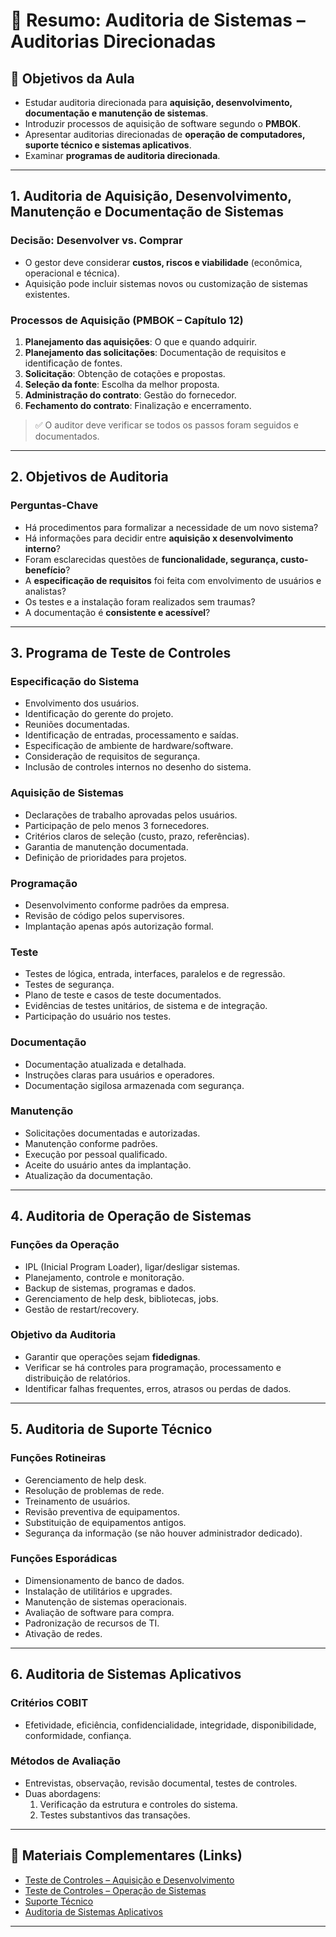 
# 📘 Resumo: Auditoria de Sistemas – Auditorias Direcionadas

## 🎯 Objetivos da Aula
- Estudar auditoria direcionada para **aquisição, desenvolvimento, documentação e manutenção de sistemas**.
- Introduzir processos de aquisição de software segundo o **PMBOK**.
- Apresentar auditorias direcionadas de **operação de computadores, suporte técnico e sistemas aplicativos**.
- Examinar **programas de auditoria direcionada**.

---

## 1. Auditoria de Aquisição, Desenvolvimento, Manutenção e Documentação de Sistemas

### Decisão: Desenvolver vs. Comprar
- O gestor deve considerar **custos, riscos e viabilidade** (econômica, operacional e técnica).
- Aquisição pode incluir sistemas novos ou customização de sistemas existentes.

### Processos de Aquisição (PMBOK – Capítulo 12)
1. **Planejamento das aquisições**: O que e quando adquirir.
2. **Planejamento das solicitações**: Documentação de requisitos e identificação de fontes.
3. **Solicitação**: Obtenção de cotações e propostas.
4. **Seleção da fonte**: Escolha da melhor proposta.
5. **Administração do contrato**: Gestão do fornecedor.
6. **Fechamento do contrato**: Finalização e encerramento.

> ✅ O auditor deve verificar se todos os passos foram seguidos e documentados.

---

## 2. Objetivos de Auditoria

### Perguntas-Chave
- Há procedimentos para formalizar a necessidade de um novo sistema?
- Há informações para decidir entre **aquisição x desenvolvimento interno**?
- Foram esclarecidas questões de **funcionalidade, segurança, custo-benefício**?
- A **especificação de requisitos** foi feita com envolvimento de usuários e analistas?
- Os testes e a instalação foram realizados sem traumas?
- A documentação é **consistente e acessível**?

---

## 3. Programa de Teste de Controles

### Especificação do Sistema
- Envolvimento dos usuários.
- Identificação do gerente do projeto.
- Reuniões documentadas.
- Identificação de entradas, processamento e saídas.
- Especificação de ambiente de hardware/software.
- Consideração de requisitos de segurança.
- Inclusão de controles internos no desenho do sistema.

### Aquisição de Sistemas
- Declarações de trabalho aprovadas pelos usuários.
- Participação de pelo menos 3 fornecedores.
- Critérios claros de seleção (custo, prazo, referências).
- Garantia de manutenção documentada.
- Definição de prioridades para projetos.

### Programação
- Desenvolvimento conforme padrões da empresa.
- Revisão de código pelos supervisores.
- Implantação apenas após autorização formal.

### Teste
- Testes de lógica, entrada, interfaces, paralelos e de regressão.
- Testes de segurança.
- Plano de teste e casos de teste documentados.
- Evidências de testes unitários, de sistema e de integração.
- Participação do usuário nos testes.

### Documentação
- Documentação atualizada e detalhada.
- Instruções claras para usuários e operadores.
- Documentação sigilosa armazenada com segurança.

### Manutenção
- Solicitações documentadas e autorizadas.
- Manutenção conforme padrões.
- Execução por pessoal qualificado.
- Aceite do usuário antes da implantação.
- Atualização da documentação.

---

## 4. Auditoria de Operação de Sistemas

### Funções da Operação
- IPL (Inicial Program Loader), ligar/desligar sistemas.
- Planejamento, controle e monitoração.
- Backup de sistemas, programas e dados.
- Gerenciamento de help desk, bibliotecas, jobs.
- Gestão de restart/recovery.

### Objetivo da Auditoria
- Garantir que operações sejam **fidedignas**.
- Verificar se há controles para programação, processamento e distribuição de relatórios.
- Identificar falhas frequentes, erros, atrasos ou perdas de dados.

---

## 5. Auditoria de Suporte Técnico

### Funções Rotineiras
- Gerenciamento de help desk.
- Resolução de problemas de rede.
- Treinamento de usuários.
- Revisão preventiva de equipamentos.
- Substituição de equipamentos antigos.
- Segurança da informação (se não houver administrador dedicado).

### Funções Esporádicas
- Dimensionamento de banco de dados.
- Instalação de utilitários e upgrades.
- Manutenção de sistemas operacionais.
- Avaliação de software para compra.
- Padronização de recursos de TI.
- Ativação de redes.

---

## 6. Auditoria de Sistemas Aplicativos

### Critérios COBIT
- Efetividade, eficiência, confidencialidade, integridade, disponibilidade, conformidade, confiança.

### Métodos de Avaliação
- Entrevistas, observação, revisão documental, testes de controles.
- Duas abordagens:
  1. Verificação da estrutura e controles do sistema.
  2. Testes substantivos das transações.

---

## 📌 Materiais Complementares (Links)
- [Teste de Controles – Aquisição e Desenvolvimento](http://estaciodocente.webaula.com.br/cursos/gra097/docs/08AS.doc01.pdf)
- [Teste de Controles – Operação de Sistemas](http://estaciodocente.webaula.com.br/cursos/gra097/docs/08AS.doc02.pdf)
- [Suporte Técnico](http://estaciodocente.webaula.com.br/cursos/gra097/docs/08AS_doc03.pdf)
- [Auditoria de Sistemas Aplicativos](http://estaciodocente.webaula.com.br/cursos/gra097/docs/08AS.doc04.pdf)

---

